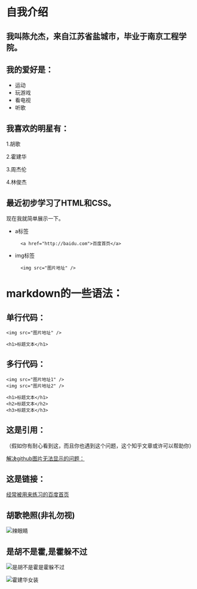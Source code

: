 # 自我介绍
## 我叫陈允杰，来自江苏省盐城市，毕业于南京工程学院。
## 我的爱好是：
* 运动
* 玩游戏
* 看电视
* 听歌


## 我喜欢的明星有：

1.胡歌

2.霍建华

3.周杰伦

4.林俊杰

## 最近初步学习了HTML和CSS。

现在我就简单展示一下。
* a标签
  
        <a href="http://baidu.com">百度首页</a>

* img标签
  
        <img src="图片地址" />

# markdown的一些语法：
## 单行代码：

`<img src="图片地址" />`

    <h1>标题文本</h1>

## 多行代码：
```
<img src="图片地址1" />
<img src="图片地址2" />
```
~~~
<h1>标题文本</h1>
<h2>标题文本</h2>
<h3>标题文本</h3>
~~~

## 这是引用：

（假如你有耐心看到这，而且你也遇到这个问题，这个知乎文章或许可以帮助你）

[解决github图片无法显示的问题：](https://zhuanlan.zhihu.com/p/342837759 )

## 这是链接：

[经常被用来练习的百度首页](http://baidu.com)

## 胡歌艳照(非礼勿视)

![辣眼睛](https://inews.gtimg.com/newsapp_bt/0/13034037595/1000)

## 是胡不是霍,是霍躲不过 

![是胡不是霍是霍躲不过](https://tse3-mm.cn.bing.net/th/id/OIP.14Id7RcZl0040KPxVVKmJwHaEJ?w=309&h=180&c=7&o=5&pid=1.7)

![霍建华女装](https://inews.gtimg.com/newsapp_bt/0/13034038529/1000)

